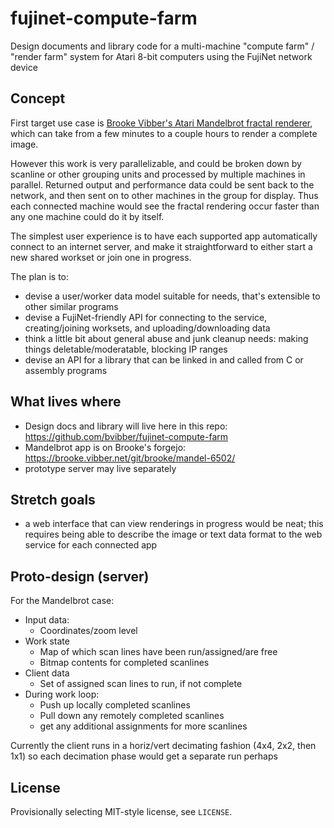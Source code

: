 # fujinet-compute-farm

Design documents and library code for a multi-machine "compute farm" / "render farm" system for Atari 8-bit computers using the FujiNet network device

## Concept

First target use case is [Brooke Vibber's Atari Mandelbrot fractal renderer](https://brooke.vibber.net/git/brooke/mandel-6502/), which can take from a few minutes to a couple hours to render a complete image.

However this work is very parallelizable, and could be broken down by scanline or other grouping units and processed by multiple machines in parallel. Returned output and performance data could be sent back to the network, and then sent on to other machines in the group for display. Thus each connected machine would see the fractal rendering occur faster than any one machine could do it by itself.

The simplest user experience is to have each supported app automatically connect to an internet server, and make it straightforward to either start a new shared workset or join one in progress.

The plan is to:

* devise a user/worker data model suitable for needs, that's extensible to other similar programs
* devise a FujiNet-friendly API for connecting to the service, creating/joining worksets, and uploading/downloading data
* think a little bit about general abuse and junk cleanup needs: making things deletable/moderatable, blocking IP ranges
* devise an API for a library that can be linked in and called from C or assembly programs

## What lives where

* Design docs and library will live here in this repo: https://github.com/bvibber/fujinet-compute-farm
* Mandelbrot app is on Brooke's forgejo: https://brooke.vibber.net/git/brooke/mandel-6502/
* prototype server may live separately

## Stretch goals

* a web interface that can view renderings in progress would be neat; this requires being able to describe the image or text data format to the web service for each connected app

## Proto-design (server)

For the Mandelbrot case:

* Input data:
  * Coordinates/zoom level
* Work state
  * Map of which scan lines have been run/assigned/are free
  * Bitmap contents for completed scanlines
* Client data
  * Set of assigned scan lines to run, if not complete
* During work loop:
  * Push up locally completed scanlines
  * Pull down any remotely completed scanlines
  * get any additional assignments for more scanlines

Currently the client runs in a horiz/vert decimating fashion (4x4, 2x2, then 1x1) so each decimation phase would get a separate run perhaps

## License

Provisionally selecting MIT-style license, see `LICENSE`.
